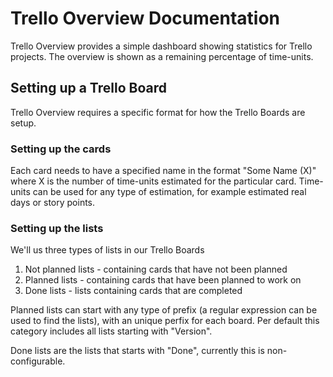 # Trello Overview Documentation

Trello Overview provides a simple dashboard showing statistics for Trello projects.
The overview is shown as a remaining percentage of time-units.

## Setting up a Trello Board 

Trello Overview requires a specific format for how the Trello Boards are setup.

### Setting up the cards

Each card needs to have a specified name in the format "Some Name (X)" where X is the number of time-units estimated for the particular card.
Time-units can be used for any type of estimation, for example estimated real days or story points.

### Setting up the lists

We'll us three types of lists in our Trello Boards

1. Not planned lists - containing cards that have not been planned
2. Planned lists - containing cards that have been planned to work on 
3. Done lists - lists containing cards that are completed

Planned lists can start with any type of prefix (a regular expression can be used to find the lists), with an unique perfix for each board.
Per default this category includes all lists starting with "Version".

Done lists are the lists that starts with "Done", currently this is non-configurable.
